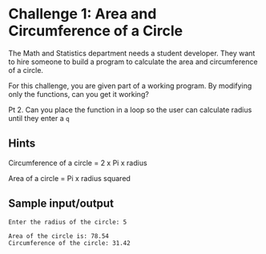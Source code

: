 # Challenge 1: Area and Circumference of a Circle

The Math and Statistics department needs a student developer. They want to hire someone to build a program
to calculate the area and circumference of a circle.

For this challenge, you are given part of a working program. By modifying
only the functions, can you get it working?

Pt 2. Can you place the function in a loop so the user can calculate radius until they
enter a `q`

## Hints

Circumference of a circle = 2 x Pi x radius

Area of a circle = Pi x radius squared

## Sample input/output

```
Enter the radius of the circle: 5

Area of the circle is: 78.54
Circumference of the circle: 31.42
```